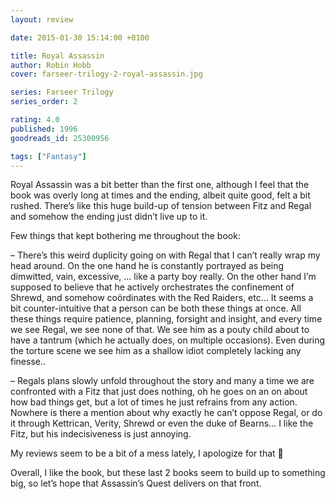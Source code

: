 ```yaml
---
layout: review

date: 2015-01-30 15:14:00 +0100

title: Royal Assassin
author: Robin Hobb
cover: farseer-trilogy-2-royal-assassin.jpg

series: Farseer Trilogy
series_order: 2

rating: 4.0
published: 1996
goodreads_id: 25300956

tags: ["Fantasy"]
---
```


Royal Assassin was a bit better than the first one, although I feel that the book was overly long at times and the ending, albeit quite good, felt a bit rushed. There’s like this huge build-up of tension between Fitz and Regal and somehow the ending just didn’t live up to it.

<!--more-->

Few things that kept bothering me throughout the book:

– There’s this weird duplicity going on with Regal that I can’t really wrap my head around. On the one hand he is constantly portrayed as being dimwitted, vain, excessive, … like a party boy really. On the other hand I’m supposed to believe that he actively orchestrates the confinement of Shrewd, and somehow coördinates with the Red Raiders, etc… It seems a bit counter-intuitive that a person can be both these things at once. All these things require patience, planning, forsight and insight, and every time we see Regal, we see none of that. We see him as a pouty child about to have a tantrum (which he actually does, on multiple occasions). <spoiler>Even during the torture scene we see him as a shallow idiot completely lacking any finesse.. </spoiler>

– Regals plans slowly unfold throughout the story and many a time we are confronted with a Fitz that just does nothing, oh he goes on an on about how bad things get, but a lot of times he just refrains from any action. Nowhere is there a mention about why exactly he can’t oppose Regal, or do it through Kettrican, Verity, Shrewd or even the duke of Bearns… I like the Fitz, but his indecisiveness is just annoying.

My reviews seem to be a bit of a mess lately, I apologize for that 🙂

Overall, I like the book, but these last 2 books seem to build up to something big, so let’s hope that Assassin’s Quest delivers on that front.
